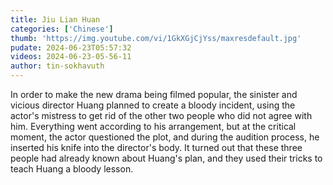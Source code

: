 ```yaml
---
title: Jiu Lian Huan
categories: ['Chinese']
thumb: 'https://img.youtube.com/vi/1GkXGjCjYss/maxresdefault.jpg'
pudate: 2024-06-23T05:57:32
videos: 2024-06-23-05-56-11
author: tin-sokhavuth
---
```

In order to make the new drama being filmed popular, the sinister and vicious director Huang planned to create a bloody incident, using the actor's mistress to get rid of the other two people who did not agree with him. Everything went according to his arrangement, but at the critical moment, the actor questioned the plot, and during the audition process, he inserted his knife into the director's body. It turned out that these three people had already known about Huang's plan, and they used their tricks to teach Huang a bloody lesson.